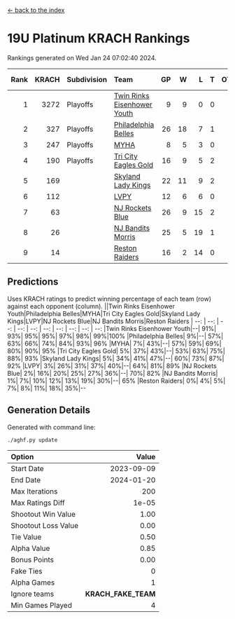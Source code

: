 [<- back to the index](readme.md)
# 19U Platinum KRACH Rankings
Rankings generated on Wed Jan 24 07:02:40 2024.

Rank|KRACH|Subdivision|Team|GP|W|L|T|OTW|OTL|SoS|Exp Wins|Win Diff
---:|---:|:---|:---|---:|---:|---:|---:|---:|---:|---:|---:|---:
1|3272|Playoffs|[Twin Rinks Eisenhower Youth](https://gamesheetstats.com/seasons/3663/teams/140861/schedule)|9|9|0|0|0|0|52|9.8|-0.0
2|327|Playoffs|[Philadelphia Belles](https://gamesheetstats.com/seasons/3663/teams/140864/schedule)|26|18|7|1|0|0|415|19.4|0.0
3|247|Playoffs|[MYHA](https://gamesheetstats.com/seasons/3663/teams/140863/schedule)|8|5|3|0|0|0|179|5.9|0.0
4|190|Playoffs|[Tri City Eagles Gold](https://gamesheetstats.com/seasons/3663/teams/140869/schedule)|16|9|5|2|0|1|137|10.9|0.0
5|169||[Skyland Lady Kings](https://gamesheetstats.com/seasons/3663/teams/140865/schedule)|22|11|9|2|1|0|325|12.9|0.0
6|112||[LVPY](https://gamesheetstats.com/seasons/3663/teams/140860/schedule)|12|6|6|0|0|0|139|6.9|0.0
7|63||[NJ Rockets Blue](https://gamesheetstats.com/seasons/3663/teams/140867/schedule)|26|9|15|2|0|0|596|10.9|0.0
8|26||[NJ Bandits Morris](https://gamesheetstats.com/seasons/3663/teams/140866/schedule)|25|5|19|1|0|0|383|6.4|0.0
9|14||[Reston Raiders](https://gamesheetstats.com/seasons/3663/teams/140868/schedule)|16|2|14|0|0|0|505|2.9|0.0

## Predictions
Uses KRACH ratings to predict winning percentage of each team (row) against each opponent (column).
||Twin Rinks Eisenhower Youth|Philadelphia Belles|MYHA|Tri City Eagles Gold|Skyland Lady Kings|LVPY|NJ Rockets Blue|NJ Bandits Morris|Reston Raiders
| --: | --: | --: | --: | --: | --: | --: | --: | --: | --: 
|Twin Rinks Eisenhower Youth|--| 91%| 93%| 95%| 95%| 97%| 98%| 99%|100%
|Philadelphia Belles|  9%|--| 57%| 63%| 66%| 74%| 84%| 93%| 96%
|MYHA|  7%| 43%|--| 57%| 59%| 69%| 80%| 90%| 95%
|Tri City Eagles Gold|  5%| 37%| 43%|--| 53%| 63%| 75%| 88%| 93%
|Skyland Lady Kings|  5%| 34%| 41%| 47%|--| 60%| 73%| 87%| 92%
|LVPY|  3%| 26%| 31%| 37%| 40%|--| 64%| 81%| 89%
|NJ Rockets Blue|  2%| 16%| 20%| 25%| 27%| 36%|--| 70%| 82%
|NJ Bandits Morris|  1%|  7%| 10%| 12%| 13%| 19%| 30%|--| 65%
|Reston Raiders|  0%|  4%|  5%|  7%|  8%| 11%| 18%| 35%|--

## Generation Details

Generated with command line:
```
./aghf.py update
```

| Option | Value |
| :----- | ----: |
| Start Date | 2023-09-09 |
| End Date | 2024-01-20 |
| Max Iterations | 200 |
| Max Ratings Diff | 1e-05 |
| Shootout Win Value | 1.00 |
| Shootout Loss Value | 0.00 |
| Tie Value | 0.50 |
| Alpha Value | 0.85 |
| Bonus Points | 0.00 |
| Fake Ties | 0 |
| Alpha Games | 1 |
| Ignore teams | __KRACH_FAKE_TEAM__ |
| Min Games Played | 4 |

